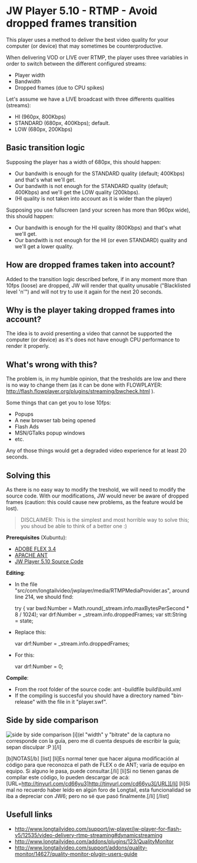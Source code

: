 JW Player 5.10 - RTMP - Avoid dropped frames transition
================================

This player uses a method to deliver the best video quality for your computer (or device) that may sometimes be counterproductive.

When delivering VOD or LIVE over RTMP, the player uses three variables in order to switch between the different configured streams:
* Player width
* Bandwidth
* Dropped frames (due to CPU spikes)

Let's assume we have a LIVE broadcast with three differents qualities (streams):
* HI (960px, 800Kbps)
* STANDARD (680px, 400Kbps); default.
* LOW (680px, 200Kbps)


Basic transition logic
-------------------------
Supposing the player has a width of 680px, this should happen:
* Our bandwith is enough for the STANDARD quality (default; 400Kbps) and that's what we'll get.
* Our bandwith is not enough for the STANDARD quality (default; 400Kbps) and we'll get the LOW quality (200kbps).
* (HI quality is not taken into account as it is wider than the player)

Supposing you use fullscreen (and your screen has more than 960px wide), this should happen:
* Our bandwith is enough for the HI quality (800Kbps) and that's what we'll get.
* Our bandwith is not enough for the HI (or even STANDARD) quality and we'll get a lower quality.


How are dropped frames taken into account?
-------------------------
Added to the transition logic described before, if in any moment more than 10fps (loose) are dropped, JW will render that quality unusable ("Blacklisted level 'n'") and will not try to use it again for the next 20 seconds. 


Why is the player taking dropped frames into account?
-------------------------
The idea is to avoid presenting a video that cannot be supported the computer (or device) as it's does not have enough CPU performance to render it properly.


What's wrong with this?
-------------------------
The problem is, in my humble opinion, that the tresholds are low and there is no way to change them (as it can be done with FLOWPLAYER: http://flash.flowplayer.org/plugins/streaming/bwcheck.html ).

Some things that can get you to lose 10fps:
* Popups
* A new browser tab being opened
* Flash Ads
* MSN/GTalks popup windows
* etc.

Any of those things would get a degraded video experience for at least 20 seconds.

Solving this
-------------------------
As there is no easy way to modify the treshold, we will need to modify the source code. With our modifications, JW would never be aware of dropped frames (caution: this could cause new problems, as the feature would be lost).

> DISCLAIMER: This is the simplest and most horrible way to solve this; you shoud be able to think of a better one :)

**Prerequisites** (Xubuntu):
* [ADOBE FLEX 3.4](http://sourceforge.net/adobe/flexsdk/wiki/Download%20Flex%203/)
* [APACHE ANT](http://ant.apache.org/bindownload.cgi)
* [JW Player 5.10 Source Code](http://developer.longtailvideo.com/trac/browser/tags/mediaplayer-5.10)


**Editing**:
* In the file "src/com/longtailvideo/jwplayer/media/RTMPMediaProvider.as", around line 214, we should find:

    try {
    var bwd:Number = Math.round(_stream.info.maxBytesPerSecond * 8 / 1024);
    var drf:Number = _stream.info.droppedFrames;
    var stt:String = state;

* Replace this:

    var drf:Number = _stream.info.droppedFrames;

* For this:

    var drf:Number = 0;

**Compile**:
* From the root folder of the source code:
    ant -buildfile build\build.xml
* If the compiling is succesful you should have a directory named "bin-release" with the file in it "player.swf".


Side by side comparison
------------------------
![side by side comparison](http://i.imgur.com/CRMGc8I.jpg)
[i](el "width" y "bitrate" de la captura no corresponde con la guía, pero me dí cuenta después de escribir la guía; sepan disculpar :P )[/i]


[b]NOTAS[/b]
[list]
[li]Es normal tener que hacer alguna modificación al código para que reconozca el path de FLEX o de ANT; varía de equipo en equipo. Si alguno le pasa, puede consultar.[/li]
[li]Si no tienen ganas de compilar este código, lo pueden descargar de acá: [URL=http://tinyurl.com/cd66yu3]http://tinyurl.com/cd66yu3[/URL][/li]
[li]Si mal no recuerdo haber leído en algún foro de Longtail, esta funcionalidad se iba a depreciar con JW6; pero no sé que pasó finalmente.[/li]
[/list]

Usefull links
--------------
* http://www.longtailvideo.com/support/jw-player/jw-player-for-flash-v5/12535/video-delivery-rtmp-streaming#dynamicstreaming
* http://www.longtailvideo.com/addons/plugins/123/QualityMonitor
* http://www.longtailvideo.com/support/addons/quality-monitor/14627/quality-monitor-plugin-users-guide
